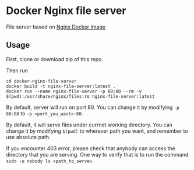 # Docker Nginx file server

File server based on [Nginx Docker Image](https://hub.docker.com/_/nginx)

## Usage

First, clone or download zip of this repo.

Then run

```
cd docker-nginx-file-server
docker build -t nginx-file-server:latest .
docker run --name nginx-file-server -p 80:80 --rm -v $(pwd):/usr/share/nginx/files:ro nginx-file-server:latest
```

By default, server will run on port 80. You can change it by modifying `-p 80:80` to `-p <port_you_want>:80`.

By default, it will serve files under currnet working directory. You can change it by modifying `$(pwd)` to wherever path you want, and remember to use absolute path.

If you encounter 403 error, please check that anybody can access the directory that you are serving. One way to verify that is to run the command `sudo -u nobody ls <path_to_serve>`.